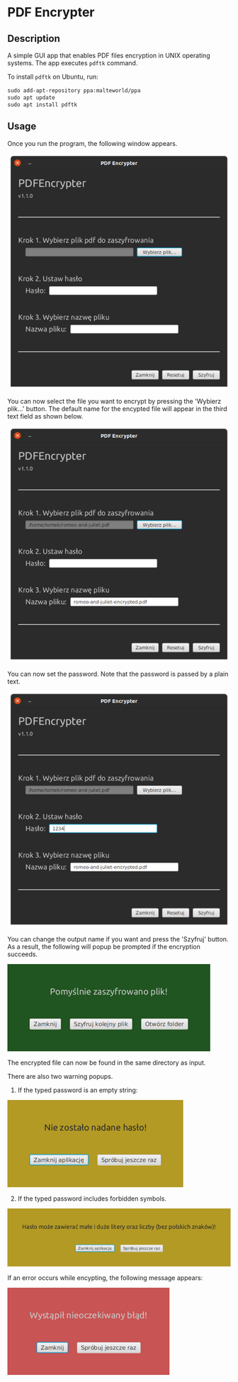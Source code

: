 # PDF Encrypter

## Description

A simple GUI app that enables PDF files encryption in UNIX operating systems.
The app executes `pdftk` command.

To install `pdftk` on Ubuntu, run:
```shell
sudo add-apt-repository ppa:malteworld/ppa
sudo apt update
sudo apt install pdftk
```


## Usage

Once you run the program, the following window appears.

![new window](./screenshots/screenshot1.png)

You can now select the file you want to encrypt by pressing the 'Wybierz plik...' button. The default name for the encypted file will appear in the third text field as shown below.

![load file](./screenshots/screenshot2.png)

You can now set the password. Note that the password is passed by a plain text.

![password](./screenshots/screenshot3.png)

You can change the output name if you want and press the 'Szyfruj' button. As a result, the following will popup be prompted if the encryption succeeds.

![correct popup](./screenshots/screenshot4.png)

The encrypted file can now be found in the same directory as input.

There are also two warning popups.
1. If the typed password is an empty string:

![empty password](./screenshots/screenshot5.png)

2. If the typed password includes forbidden symbols.

![forbidden password](./screenshots/screenshot6.png)

If an error occurs while encypting, the following message appears:

![error message](./screenshots/screenshot7.png)
